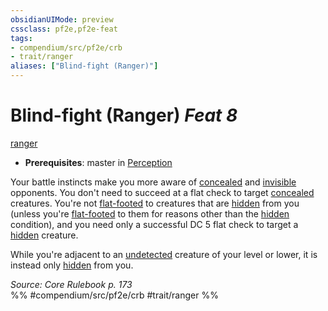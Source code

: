 ```yaml
---
obsidianUIMode: preview
cssclass: pf2e,pf2e-feat
tags:
- compendium/src/pf2e/crb
- trait/ranger
aliases: ["Blind-fight (Ranger)"]
---
```

# Blind-fight (Ranger)  *Feat 8*  
[ranger](Reference/Rules/Traits/ranger.md "Ranger Class Trait")  

- **Prerequisites**: master in [Perception](skills.md#Perception)

Your battle instincts make you more aware of [concealed](conditions.md#Concealed) and [invisible](conditions.md#Invisible) opponents. You don't need to succeed at a flat check to target [concealed](conditions.md#Concealed) creatures. You're not [flat-footed](conditions.md#Flat-footed) to creatures that are [hidden](conditions.md#Hidden) from you (unless you're [flat-footed](conditions.md#Flat-footed) to them for reasons other than the [hidden](conditions.md#Hidden) condition), and you need only a successful DC 5 flat check to target a [hidden](conditions.md#Hidden) creature.

While you're adjacent to an [undetected](conditions.md#Undetected) creature of your level or lower, it is instead only [hidden](conditions.md#Hidden) from you.

*Source: Core Rulebook p. 173*  
%% #compendium/src/pf2e/crb #trait/ranger %%